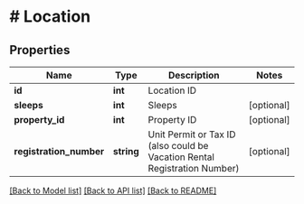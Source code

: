 # # Location

## Properties

Name | Type | Description | Notes
------------ | ------------- | ------------- | -------------
**id** | **int** | Location ID |
**sleeps** | **int** | Sleeps | [optional]
**property_id** | **int** | Property ID | [optional]
**registration_number** | **string** | Unit Permit or Tax ID (also could be Vacation Rental Registration Number) | [optional]

[[Back to Model list]](../../README.md#models) [[Back to API list]](../../README.md#endpoints) [[Back to README]](../../README.md)
